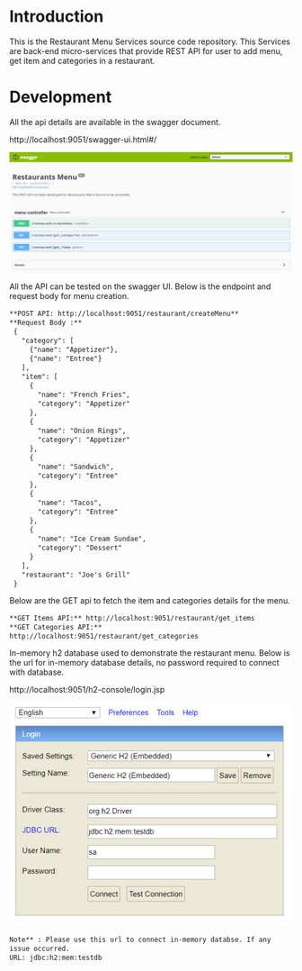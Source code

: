 # Introduction

This is the Restaurant Menu Services source code repository. This Services are back-end micro-services that provide REST API for user to add menu, get item and categories in a restaurant.

# Development

All the api details are available in the swagger document.

http://localhost:9051/swagger-ui.html#/

![Image description](https://github.com/alokSNCR/restaurant-menu/blob/master/swagger.PNG)

All the API can be tested on the swagger UI. Below is the endpoint and request body for menu creation. 

    **POST API: http://localhost:9051/restaurant/createMenu**
    **Request Body :**
     {
       "category": [
         {"name": "Appetizer"},
         {"name": "Entree"}
       ],
       "item": [
         {
           "name": "French Fries",
           "category": "Appetizer"
         },
         {
           "name": "Onion Rings",
           "category": "Appetizer"
         },
         {
           "name": "Sandwich",
           "category": "Entree"
         },
         {
           "name": "Tacos",
           "category": "Entree"
         },
         {
           "name": "Ice Cream Sundae",
           "category": "Dessert"
         }
       ],
       "restaurant": "Joe's Grill"
     }

Below are the GET api to fetch the item and categories details for the menu.
        
    **GET Items API:** http://localhost:9051/restaurant/get_items
    **GET Categories API:** http://localhost:9051/restaurant/get_categories
       

In-memory h2 database used to demonstrate the restaurant menu. Below is the url for in-memory database details, no password required to connect with database.

http://localhost:9051/h2-console/login.jsp

![Image description](https://github.com/alokSNCR/restaurant-menu/blob/master/h2-database.PNG)

    Note** : Please use this url to connect in-memory databse. If any issue occurred.
    URL: jdbc:h2:mem:testdb
